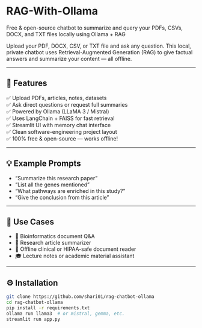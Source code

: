 # RAG-With-Ollama
Free &amp; open-source chatbot to summarize and query your PDFs, CSVs, DOCX, and TXT files locally using Ollama + RAG

Upload your PDF, DOCX, CSV, or TXT file and ask any question. This local, private chatbot uses Retrieval-Augmented Generation (RAG) to give factual answers and summarize your content — all offline.


---

## 🔧 Features

✅ Upload PDFs, articles, notes, datasets  
✅ Ask direct questions or request full summaries  
✅ Powered by Ollama (LLaMA 3 / Mistral)  
✅ Uses LangChain + FAISS for fast retrieval  
✅ Streamlit UI with memory chat interface  
✅ Clean software-engineering project layout  
✅ 100% free & open-source — works offline!

---

## 💡 Example Prompts

- “Summarize this research paper”
- “List all the genes mentioned”
- “What pathways are enriched in this study?”
- “Give the conclusion from this article”

---

## 🧪 Use Cases

- 🧬 Bioinformatics document Q&A  
- 📝 Research article summarizer  
- 🏥 Offline clinical or HIPAA-safe document reader  
- 🎓 Lecture notes or academic material assistant  

---

## ⚙️ Installation

```bash
git clone https://github.com/shari01/rag-chatbot-ollama
cd rag-chatbot-ollama
pip install -r requirements.txt
ollama run llama3  # or mistral, gemma, etc.
streamlit run app.py
